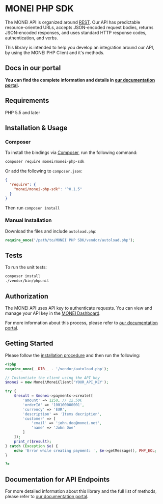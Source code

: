 # MONEI PHP SDK

The MONEI API is organized around [REST](https://en.wikipedia.org/wiki/Representational_State_Transfer). Our API has predictable resource-oriented URLs, accepts JSON-encoded request bodies, returns JSON-encoded responses, and uses standard HTTP response codes, authentication, and verbs.

This library is intended to help you develop an integration around our API, by using the MONEI PHP Client and it's methods.

## Docs in our portal

**You can find the complete information and details in [our documentation portal](https://docs.monei.net/api/).**

## Requirements

PHP 5.5 and later

## Installation & Usage

### Composer

To install the bindings via [Composer](http://getcomposer.org/), run the following command:

```bash
composer require monei/monei-php-sdk
```

Or add the following to `composer.json`:

```json
{
  "require": {
    "monei/monei-php-sdk": "^0.1.5"
  }
}
```

Then run `composer install`

### Manual Installation

Download the files and include `autoload.php`:

```php
require_once('/path/to/MONEI PHP SDK/vendor/autoload.php');
```

## Tests

To run the unit tests:

```bash
composer install
./vendor/bin/phpunit
```


## Authorization

The MONEI API uses API key to authenticate requests. You can view and manage your API key in the [MONEI Dashboard](https://dashboard.monei.net/settings/api).

For more information about this process, please refer to [our documentation portal](https://docs.monei.net/api/#section/Authentication).



## Getting Started

Please follow the [installation procedure](#installation--usage) and then run the following:

```php
<?php
require_once(__DIR__ . '/vendor/autoload.php');

// Instantiate the client using the API key
$monei = new Monei\MoneiClient('YOUR_API_KEY');

try {
    $result = $monei->payments->create([
        'amount' => 1250, // 12.50€
        'orderId' => '100100000001',
        'currency' => 'EUR',
        'description' => 'Items decription',
        'customer' => [
            'email' => 'john.doe@monei.net',
            'name' => 'John Doe'
        ]
    ]);
    print_r($result);
} catch (Exception $e) {
    echo 'Error while creating payment: ', $e->getMessage(), PHP_EOL;
}

?>
```

## Documentation for API Endpoints

For more detailed information about this library and the full list of methods, please refer to [our documentation portal](https://docs.monei.net/api/).

